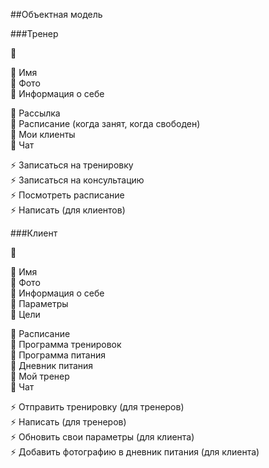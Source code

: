 ##Объектная модель

###Тренер

🚥  <br>

🔸 Имя<br>
🔸 Фото<br>
🔸 Информация о себе<br>

🔶 Рассылка<br>
🔶 Расписание (когда занят, когда свободен)<br>
🔶 Мои клиенты<br>
🔶 Чат<br>

⚡️ Записаться на тренировку <br>
⚡️ Записаться на консультацию <br>
⚡️ Посмотреть расписание <br>
⚡️ Написать (для клиентов) <br>


###Клиент

🚥 <br>

🔸 Имя<br>
🔸 Фото<br>
🔸 Информация о себе<br>
🔸 Параметры<br>
🔸 Цели<br>

🔶 Расписание<br>
🔶 Программа тренировок<br>
🔶 Программа питания<br>
🔶 Дневник питания<br>
🔶 Мой тренер<br>
🔶 Чат<br>

⚡️ Отправить тренировку (для тренеров) <br>
⚡️ Написать (для тренеров) <br>
⚡️ Обновить свои параметры (для клиента) <br>
⚡️ Добавить фотографию в дневник питания (для клиента) <br>
